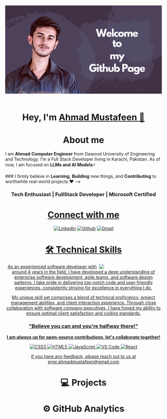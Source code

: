 
 
![GitHubBanner](https://github.com/ahmadmustafeen/ahmadmustafeen/blob/09f8e665a705f518cde8ca88489aaa4f0007c94b/Github.png) 
  <br/>
   <br/>
<h1 align="center" >Hey, I'm <a href="https://www.linkedin.com/in/ahmadmustafeen/" target="_blank"> Ahmad Mustafeen 👋</a>
 <br/>
<!-- <h3>About me,</h3> -->
<h1 align="center"> About me</h1>

I am <b>Ahmad</b> <b>Computer Engineer</b> from Dawood University of Engineering and Technology. I’m a Full Stack Developer living in Karachi, Pakistan. As of now, I am focused on <b>LLMs and AI Models</b>⚡

<!--> ### I firmly believe in <b>Learning</b>, <b>Building</b> new things, and <b>Contributing</b> to worthwhile real-world projects.❤ -->

<h3 align="center">Tech Enthusiast | FullStack Developer | Microsoft Certified </h3>
   <div align="center">

 <a  href="https://www.linkedin.com/in/ahmadmustafeen" target="_blank"><h1 align="center">Connect with me</h1></a>

<div align="center">
<a  href="https://www.linkedin.com/in/ahmadmustafeen" target="_blank"><img alt="LinkedIn" src="https://img.shields.io/badge/linkedin%20-%230077B5.svg?&style=for-the-badge&logo=linkedin&logoColor=white" /></a>
<a href="https://github.com/ahmadmustafeen" target="_blank"><img alt="Github" src="https://img.shields.io/badge/GitHub-100000?style=for-the-badge&logo=github&logoColor=white"/></a>
<a href="mailto:engr.ahmadmustafeen@gmail.com"><img  alt="Gmail" src="https://img.shields.io/badge/Gmail-D14836?style=for-the-badge&logo=gmail&logoColor=white" />

</div>

 
 <div align="center">

<h1>🛠 Technical Skills</h1>
   
   <img width="40%" align="right"   src="https://user-images.githubusercontent.com/90326051/196059543-f26eed56-e331-4211-8c0f-7ec25ab482de.png">

As an experienced software developer with around 4 years in the field, I have developed a deep understanding of enterprise software development, agile teams, and software design patterns. I take pride in delivering top-notch code and user-friendly experiences, consistently striving for excellence in everything I do.

My unique skill set comprises a blend of technical proficiency, project management abilities, and client interaction experience. Through close collaboration with software company executives, I have honed my ability to ensure optimal client satisfaction and coding standards.

### "Believe you can and you're halfway there!"

**I am always up for open-source contributions, let's collaborate together!**

<p align="center"> 
 <img alt="CSS3" src="https://img.shields.io/badge/css3-%231572B6.svg?&style=for-the-badge&logo=css3&logoColor=white" />
<img alt="HTML5" src="https://img.shields.io/badge/html5-%23E34F26.svg?&style=for-the-badge&logo=html5&logoColor=white" />
 <img alt="JavaScript" src="https://img.shields.io/badge/javascript-%23323330.svg?&style=for-the-badge&logo=javascript&logoColor=%23F7DF1E" />
    <img alt="VS Code" src="https://img.shields.io/badge/Visual_Studio_Code-0078D4?style=for-the-badge&logo=visual%20studio%20code&logoColor=white" />
    <img alt="React" src="https://img.shields.io/badge/react-%2320232a.svg?style=for-the-badge&logo=react&logoColor=%2361DAFB"/> 
</p>


If you have any feedback, please reach out to us at engr.ahmadmustafeen@gmail.com

<h1 align="center">💻 Projects</h1>


<!--| Project Name      | Description | 
| :---:        |    :----   |  
| [Project Name](project url)  | Project Description
   -->  
# ⚙️ GitHub Analytics
  <!--
<table>
  <tr>
<td><img height="180px" src="https://github-readme-stats.vercel.app/api?username=ahmadmustafeen&show_icons=true&theme=dark" />
    <td><img height="170px" src="https://github-readme-stats.vercel.app/api/top-langs/?username=ahmadmustafeen&layout=compact&theme=dark" /></td>
  </tr>
</table>


<div align="center">
<p><img align="center" src="https://github-readme-streak-stats.herokuapp.com/?user=ahmadmustafeen&layout=compact&theme=dark" alt="ahmadmustafeen"/></p>
  </div>



# 📈 Contribution Graph  
 [![Ahmad Mustafeen's GitHub activity graph](https://activity-graph.herokuapp.com/graph?username=ahmadmustafeen&&theme=xcode)](https://github.com/ahmadmustafeen)
  -->
 </div>

 


